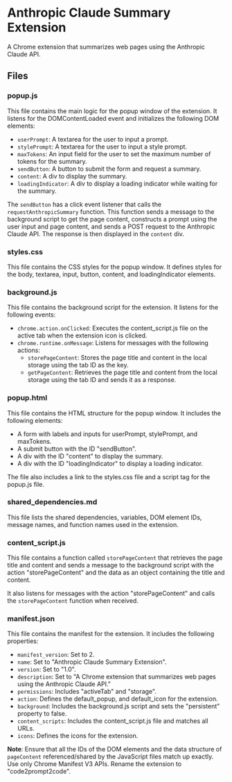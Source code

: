 # Anthropic Claude Summary Extension

A Chrome extension that summarizes web pages using the 
Anthropic Claude API.

## Files

### popup.js

This file contains the main logic for the popup window of the
extension. It listens for the DOMContentLoaded event and 
initializes the following DOM elements:

- `userPrompt`: A textarea for the user to input a prompt.
- `stylePrompt`: A textarea for the user to input a style 
prompt.
- `maxTokens`: An input field for the user to set the maximum
number of tokens for the summary.
- `sendButton`: A button to submit the form and request a 
summary.
- `content`: A div to display the summary.
- `loadingIndicator`: A div to display a loading indicator 
while waiting for the summary.

The `sendButton` has a click event listener that calls the 
`requestAnthropicSummary` function. This function sends a 
message to the background script to get the page content, 
constructs a prompt using the user input and page content, 
and sends a POST request to the Anthropic Claude API. The 
response is then displayed in the `content` div.

### styles.css

This file contains the CSS styles for the popup window. It 
defines styles for the body, textarea, input, button, 
content, and loadingIndicator elements.

### background.js

This file contains the background script for the extension. 
It listens for the following events:

- `chrome.action.onClicked`: Executes the content_script.js 
file on the active tab when the extension icon is clicked.
- `chrome.runtime.onMessage`: Listens for messages with the 
following actions:
  - `storePageContent`: Stores the page title and content in 
the local storage using the tab ID as the key.
  - `getPageContent`: Retrieves the page title and content 
from the local storage using the tab ID and sends it as a 
response.

### popup.html

This file contains the HTML structure for the popup window. 
It includes the following elements:

- A form with labels and inputs for userPrompt, stylePrompt, 
and maxTokens.
- A submit button with the ID "sendButton".
- A div with the ID "content" to display the summary.
- A div with the ID "loadingIndicator" to display a loading 
indicator.

The file also includes a link to the styles.css file and a 
script tag for the popup.js file.

### shared_dependencies.md

This file lists the shared dependencies, variables, DOM 
element IDs, message names, and function names used in the 
extension.

### content_script.js

This file contains a function called `storePageContent` that 
retrieves the page title and content and sends a message to 
the background script with the action "storePageContent" and 
the data as an object containing the title and content.

It also listens for messages with the action 
"storePageContent" and calls the `storePageContent` function 
when received.

### manifest.json

This file contains the manifest for the extension. It 
includes the following properties:

- `manifest_version`: Set to 2.
- `name`: Set to "Anthropic Claude Summary Extension".
- `version`: Set to "1.0".
- `description`: Set to "A Chrome extension that summarizes 
web pages using the Anthropic Claude API."
- `permissions`: Includes "activeTab" and "storage".
- `action`: Defines the default_popup, and default_icon for 
the extension.
- `background`: Includes the background.js script and sets 
the "persistent" property to false.
- `content_scripts`: Includes the content_script.js file and 
matches all URLs.
- `icons`: Defines the icons for the extension.

**Note**: Ensure that all the IDs of the DOM elements and the
data structure of `pageContent` referenced/shared by the 
JavaScript files match up exactly. Use only Chrome Manifest 
V3 APIs. Rename the extension to "code2prompt2code".